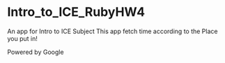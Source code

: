Intro_to_ICE_RubyHW4
====================


An app for Intro to ICE Subject
This app fetch time according to the Place you put in!

Powered by Google